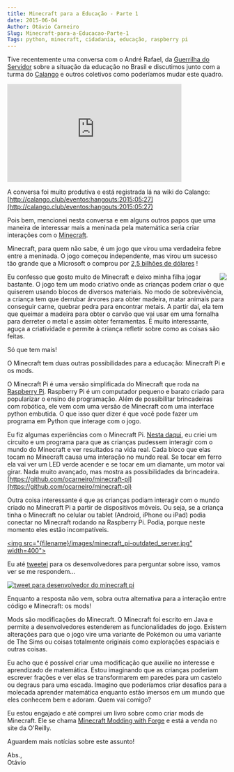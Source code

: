 ```yaml
---
title: Minecraft para a Educação - Parte 1
date: 2015-06-04
Author: Otávio Carneiro
Slug: Minecraft-para-a-Educacao-Parte-1
Tags: python, minecraft, cidadania, educação, raspberry pi
---
```


Tive recentemente uma conversa com o André Rafael, da [Guerrilha do Servidor](http://guerrilhadoservidor.com.br/) sobre a situação da educação no Brasil e discutimos junto com a turma do [Calango](http://calango.club) e outros coletivos como poderíamos mudar este quadro.

<iframe width="400" height="225" src="https://www.youtube.com/embed/7NygwG_2S9A" frameborder="0" allowfullscreen></iframe>

A conversa foi muito produtiva e está registrada lá na wiki do Calango:  
[http://calango.club/eventos:hangouts:2015:05:27](http://calango.club/eventos:hangouts:2015:05:27)

Pois bem, mencionei nesta conversa e em alguns outros papos que uma maneira de interessar mais a meninada pela matemática seria criar interações com o [Minecraft](https://minecraft.net/). 

Minecraft, para quem não sabe, é um jogo que virou uma verdadeira febre entre a meninada. O jogo começou independente, mas virou um sucesso tão grande que a Microsoft o comprou por [2,5 bilhões de dólares](http://g1.globo.com/tecnologia/games/noticia/2014/09/microsoft-compra-criadora-de-minecraft-por-us-25-bilhoes.html) !

[<img src="{filename}/images/minecraft-xbox-360.jpg" align="right">](http://g1.globo.com/tecnologia/games/noticia/2014/09/microsoft-compra-criadora-de-minecraft-por-us-25-bilhoes.html)

Eu confesso que gosto muito de Minecraft e deixo minha filha jogar bastante. O jogo tem um modo criativo onde as crianças podem criar o que quiserem usando blocos de diversos materiais. No modo de sobrevivência, a criança tem que derrubar árvores para obter madeira, matar animais para conseguir carne, quebrar pedra para encontrar metais. A partir daí, ela tem que queimar a madeira para obter o carvão que vai usar em uma fornalha para derreter o metal e assim obter ferramentas. É muito interessante, aguça a criatividade e permite à criança refletir sobre como as coisas são feitas.

Só que tem mais! 

O Minecraft tem duas outras possibilidades para a educação: Minecraft Pi e os mods. 

O Minecraft Pi é uma versão simplificada do Minecraft que roda na [Raspberry Pi](https://www.raspberrypi.org/). Raspberry Pi é um computador pequeno e barato criado para popularizar o ensino de programação. Além de possibilitar brincadeiras com robótica, ele vem com uma versão de Minecraft com uma interface python embutida. O que isso quer dizer é que você pode fazer um programa em Python que interage com o jogo. 

Eu fiz algumas experiências com o Minecraft Pi. [Nesta daqui](https://github.com/ocarneiro/minecraft-pi), eu criei um circuito e um programa para que as crianças pudessem interagir com o mundo do Minecraft e ver resultados na vida real. Cada bloco que elas tocam no Minecraft causa uma interação no mundo real. Se tocar em ferro ela vai ver um LED verde acender e se tocar em um diamante, um motor vai girar. Nada muito avançado, mas mostra as possibilidades da brincadeira.  
[https://github.com/ocarneiro/minecraft-pi](https://github.com/ocarneiro/minecraft-pi)

Outra coisa interessante é que as crianças podiam interagir com o mundo criado no Minecraft Pi a partir de dispositivos móveis. Ou seja, se a criança tinha o Minecraft no celular ou tablet (Android, iPhone ou iPad) podia conectar no Minecraft rodando na Raspberry Pi. Podia, porque neste momento eles estão incompatíveis.

[<img src="{filename}/images/minecraft_pi-outdated_server.jpg" width=400">]({filename}images/minecraft_pi-outdated_server.jpg)

Eu até [tweetei](https://twitter.com/so1carneiro/status/606538763167256576) para os desenvolvedores para perguntar sobre isso, vamos ver se me respondem...

[![tweet para desenvolvedor do minecraft pi]({filename}/images/tweet-minecraft-pi-x-pe.png)](https://twitter.com/so1carneiro/status/606538763167256576)

Enquanto a resposta não vem, sobra outra alternativa para a interação entre código e Minecraft: os mods! 

Mods são modificações do Minecraft. O Minecraft foi escrito em Java e permite a desenvolvedores estenderem as funcionalidades do jogo. Existem alterações para que o jogo vire uma variante de Pokémon ou uma variante de The Sims ou coisas totalmente originais como explorações espaciais e outras coisas. 

Eu acho que é possível criar uma modificação que auxilie no interesse e aprendizado de matemática. Estou imaginando que as crianças poderiam escrever frações e ver elas se transformarem em paredes para um castelo ou degraus para uma escada. Imagino que poderíamos criar desafios para a molecada aprender matemática enquanto estão imersos em um mundo que eles conhecem bem e adoram. Quem vai comigo?

Eu estou engajado e até comprei um livro sobre como criar mods de Minecraft. Ele se chama [Minecraft Modding with Forge](http://shop.oreilly.com/product/0636920036562.do) e está a venda no site da O'Reilly.

Aguardem mais notícias sobre este assunto!

Abs.,  
Otávio





